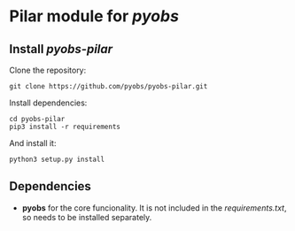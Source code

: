 Pilar module for *pyobs*
========================


Install *pyobs-pilar*
-------------------
Clone the repository:

    git clone https://github.com/pyobs/pyobs-pilar.git


Install dependencies:

    cd pyobs-pilar
    pip3 install -r requirements
        
And install it:

    python3 setup.py install


Dependencies
------------
* **pyobs** for the core funcionality. It is not included in the *requirements.txt*, so needs to be installed 
  separately.
